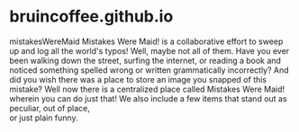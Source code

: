 # bruincoffee.github.io
mistakesWereMaid
    Mistakes Were Maid! is a collaborative effort to sweep up and log all the world's typos!
    Well, maybe not all of them. Have you ever been walking down the street, surfing the internet, 
    or reading a book and noticed something spelled wrong or written grammatically incorrectly? 
    And did you wish there was a place to store an image you snapped of this mistake? 
    Well now there is a centralized place called Mistakes Were Maid! wherein you can do just that!
    We also include a few items that stand out as peculiar, out of place,  
    or just plain funny.
